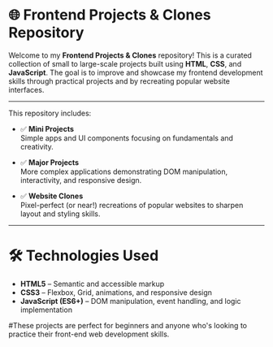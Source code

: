 # 🌐 Frontend Projects & Clones Repository

Welcome to my **Frontend Projects & Clones** repository! This is a curated collection of small to large-scale projects built using **HTML**, **CSS**, and **JavaScript**. The goal is to improve and showcase my frontend development skills through practical projects and by recreating popular website interfaces.

---

This repository includes:

- ✅ **Mini Projects**  
  Simple apps and UI components focusing on fundamentals and creativity.
  
- ✅ **Major Projects**  
  More complex applications demonstrating DOM manipulation, interactivity, and responsive design.

- ✅ **Website Clones**  
  Pixel-perfect (or near!) recreations of popular websites to sharpen layout and styling skills.

---


# 🛠 Technologies Used

- **HTML5** – Semantic and accessible markup  
- **CSS3** – Flexbox, Grid, animations, and responsive design  
- **JavaScript (ES6+)** – DOM manipulation, event handling, and logic implementation


#These projects are perfect for beginners and anyone who's looking to practice their front-end web development skills.
